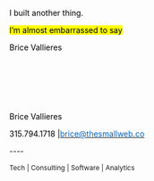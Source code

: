 <body><div class="WordSection1"><p class="MsoNormal"><span style="color:black">I built another thing. <p></p></span></p><p class="MsoNormal"><span style="color:black;background:yellow">I’m almost embarrassed to say</span><span style="color:black"><p></p></span></p><p class="MsoNormal"><span style="color:black">Brice Vallieres<p></p></span></p><p class="MsoNormal"><span style="color:black"> <p></p></span></p><p class="MsoNormal"></p>
<p> </p><p class="MsoNormal"></p>
<p> </p><div><p class="MsoNormal"><span style="color:black">Brice Vallieres<p></p></span></p><p class="MsoNormal"><span style="color:black">315.794.1718 |<a href="mailto:brice@thesmallweb.co"><span style="color:#0563C1">brice@thesmallweb.co</span></a></span></p>
<p></p><p class="MsoNormal">----</p>
<p></p><p class="MsoNormal"><a href="https://thesmallweb.co/"><span style="color:windowtext;text-decoration:none"></span></a></p>
<p></p></div><p class="MsoNormal"><span style="font-size:9.0pt">Tech | Consulting | Software | Analytics</span></p>
<p></p><p class="MsoNormal"></p>
<p> </p></div></body>